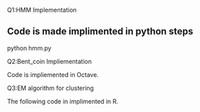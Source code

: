 Q1:HMM Implementation
## Code is made implimented in python steps 

python hmm.py

Q2:Bent_coin Impliementation

Code is impliemented in Octave.

Q3:EM algorithm for clustering

The following code in implimented in R.